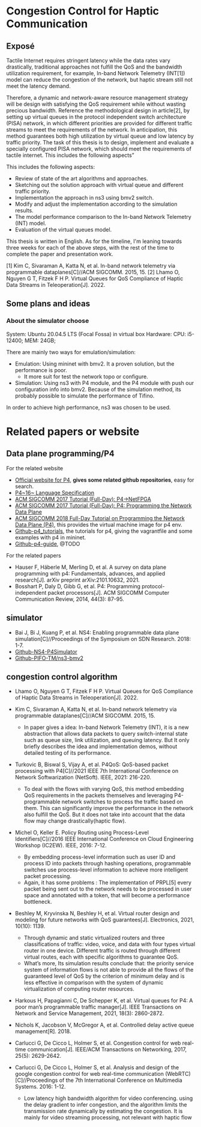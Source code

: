# Congestion Control for Haptic Communication

## Exposé

Tactile Internet requires stringent latency while the data rates vary drastically, 
traditional approaches not fulfill the QoS and the bandwidth utilization requirement, 
for example, In-band Network Telemetry (INT[1]) model can reduce the congestion of the network, 
but haptic stream still not meet the latency demand.

Therefore, a dynamic and network-aware resource management strategy will be design with satisfying the QoS requirement while without wasting precious bandwidth. 
Reference the methodological design in article[2], 
by setting up virtual queues in the protocol independent switch architecture (PISA) network, 
in which different priorities are provided for different traffic streams to meet the requirements of the network. 
In anticipation, this method guarantees both high utilization by virtual queue and low latency by traffic priority.
The task of this thesis is to design, implement and evaluate a specially configured PISA network, 
which should meet the requirements of tactile internet. This includes the following aspects”


This includes the following aspects:

* Review of state of the art algorithms and approaches.
* Sketching out the solution approach with virtual queue and different traffic priority.
* Implementation the approach in ns3 using bmv2 switch.
* Modify and adjust the implementation according to the simulation results.
* The model performance comparison to the In-band Network Telemetry (INT) model.
* Evaluation of the virtual queues model.

This thesis is written in English. 
As for the timeline, I'm leaning towards three weeks for each of the above steps, 
with the rest of the time to complete the paper and presentation work.


[1] Kim C, Sivaraman A, Katta N, et al. In-band network telemetry via programmable dataplanes[C]//ACM SIGCOMM. 2015, 15.
[2] Lhamo O, Nguyen G T, Fitzek F H P. Virtual Queues for QoS Compliance of Haptic Data Streams in Teleoperation[J]. 2022.

##  Some plans and ideas

### About the simulator choose

System: Ubuntu 20.04.5 LTS (Focal Fossa) in virtual box
Hardware: CPU: i5-12400; MEM: 24GB;

There are mainly two ways for emulation/simulation: 

* Emulation: Using mininet with bmv2. It a proven solution, but the performance is poor.
    * It more suit for test the network topo or configure.
* Simulation: Using ns3 with P4 module, and the P4 module with push our configuration info into bmv2. Because of the simulation method, its probably possible to simulate the performance of Tifino.

In order to achieve high performance, ns3 was chosen to be used.

# Related papers or website

## Data plane programming/P4

For the related website

* [Official website for P4](https://p4.org/learn/), **gives some related github repositories**, easy for search.
* [P4~16~ Language Specification](https://p4.org/p4-spec/docs/P4-16-v-1.2.3.html#sec-terms-definitions-and-symbols)
* [ACM SIGCOMM 2017 Tutorial (Full-Day): P4→NetFPGA](https://conferences.sigcomm.org/sigcomm/2017/tutorial-P4-NetFPGA.html)
* [ACM SIGCOMM 2017 Tutorial (Full-Day): P4: Programming the Network Data Plane](https://conferences.sigcomm.org/sigcomm/2017/tutorial-p4.html)
* [ACM SIGCOMM 2018 Full-Day Tutorial on Programming the Network Data Plane (P4)](https://conferences.sigcomm.org/sigcomm/2018/tutorial-p4.html), this provides the virtual machine image for p4 env.
* [Github-p4_tutorials](https://github.com/Mingyumaz/p4-tutorials), the tutorials for p4, giving the vagrantfile and some examples with p4 in mininet.
* [Github-p4-guide](https://github.com/jafingerhut/p4-guide), @TODO

For the related papers
* Hauser F, Häberle M, Merling D, et al. A survey on data plane programming with p4: Fundamentals, advances, and applied research[J]. arXiv preprint arXiv:2101.10632, 2021.
* Bosshart P, Daly D, Gibb G, et al. P4: Programming protocol-independent packet processors[J]. ACM SIGCOMM Computer Communication Review, 2014, 44(3): 87-95.

## simulator
* Bai J, Bi J, Kuang P, et al. NS4: Enabling programmable data plane simulation[C]//Proceedings of the Symposium on SDN Research. 2018: 1-7.
* [Github-NS4-P4Simulator](https://github.com/P4Simulator/P4Simulator)
* [Github-PIFO-TM/ns3-bmv2](https://github.com/PIFO-TM/ns3-bmv2)

## congestion control algorithm
* Lhamo O, Nguyen G T, Fitzek F H P. Virtual Queues for QoS Compliance of Haptic Data Streams in Teleoperation[J]. 2022.

* Kim C, Sivaraman A, Katta N, et al. In-band network telemetry via programmable dataplanes[C]//ACM SIGCOMM. 2015, 15.
  * In paper gives a idea: In-band Network Telemetry (INT), it is a new abstraction that allows data packets to query switch-internal state such as queue size, link utilization, and queuing latency. But It only briefly describes the idea and implementation demos, without detailed testing of its performance.

* Turkovic B, Biswal S, Vijay A, et al. P4QoS: QoS-based packet processing with P4[C]//2021 IEEE 7th International Conference on Network Softwarization (NetSoft). IEEE, 2021: 216-220.
  * To deal with the flows with varying QoS, this method embedding QoS requirements in the packets themselves and leveraging P4-programmable network switches to process the traffic based on them. This can significantly improve the performance in the network also fulfill the QoS. But it does not take into account that the data flow may change drastically(haptic flow).
  
* Michel O, Keller E. Policy Routing using Process-Level Identifiers[C]//2016 IEEE International Conference on Cloud Engineering Workshop (IC2EW). IEEE, 2016: 7-12.
  * By embedding process-level information such as user ID and process ID into packets through hashing operations, programmable switches use process-level information to achieve more intelligent packet processing.
  * Again, it has some problems : The implementation of PRPL[5] every packet being sent out to the network needs to be processed in user space and annotated with a token, that will become a performance bottleneck.

* Beshley M, Kryvinska N, Beshley H, et al. Virtual router design and modeling for future networks with QoS guarantees[J]. Electronics, 2021, 10(10): 1139. 
  * Through dynamic and static virtualized routers and three classifications of traffic: video, voice, and data with four types virtual router in one device. Different traffic is routed through different virtual routes, each with specific algorithms to guarantee QoS.
  * What’s more, Its simulation results conclude that: the priority service system of information flows is not able to provide all the flows of the guaranteed level of QoS by the criterion of minimum delay and is less effective in comparison with the system of dynamic virtualization of computing router resources.

* Harkous H, Papagianni C, De Schepper K, et al. Virtual queues for P4: A poor man’s programmable traffic manager[J]. IEEE Transactions on Network and Service Management, 2021, 18(3): 2860-2872.
* Nichols K, Jacobson V, McGregor A, et al. Controlled delay active queue management[R]. 2018.
* Carlucci G, De Cicco L, Holmer S, et al. Congestion control for web real-time communication[J]. IEEE/ACM Transactions on Networking, 2017, 25(5): 2629-2642.
* Carlucci G, De Cicco L, Holmer S, et al. Analysis and design of the google congestion control for web real-time communication (WebRTC)[C]//Proceedings of the 7th International Conference on Multimedia Systems. 2016: 1-12.
  * Low latency high bandwidth algorithm for video conferencing. using the delay gradient to infer congestion, and the algorithm limits the transmission rate dynamically by estimating the congestion. It is mainly for video streaming processing, not relevant with haptic flow